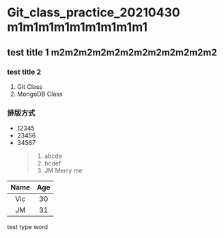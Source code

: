 # Git_class_practice_20210430 m1m1m1m1m1m1m1m1m1
## test title 1 m2m2m2m2m2m2m2m2m2m2m2m2
### test title 2
1. Git Class
2. MongoDB Class

### 排版方式
- 12345
- 23456
- 34567
  > 1. abcde
  > 2. bcdef
  > 3. JM Merry me

|Name|Age|
|:----:|:---:|
|Vic|30|
|JM|31|


test type word
